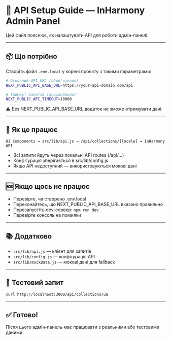 # 🔧 API Setup Guide — InHarmony Admin Panel

Цей файл пояснює, як налаштувати API для роботи адмін-панелі.

---

## 📦 Що потрібно

Створіть файл `.env.local` у корені проєкту з такими параметрами:

```bash
# Основний API URL (обов'язково)
NEXT_PUBLIC_API_BASE_URL=https://your-api-domain.com/api

# Таймаут запитів (опціонально)
NEXT_PUBLIC_API_TIMEOUT=10000
```

⚠️ Без NEXT_PUBLIC_API_BASE_URL додаток не зможе отримувати дані.

---

## 🧠 Як це працює

```
UI Components → src/lib/api.js → /api/collections/[locale] → InHarmony API
```

- Всі запити йдуть через локальні API routes (/api/...)
- Конфігурація зберігається в src/lib/config.js
- Якщо API недоступний — використовуються мокові дані

---

## 🆘 Якщо щось не працює

- Перевірте, чи створено .env.local
- Переконайтесь, що NEXT_PUBLIC_API_BASE_URL вказано правильно
- Перезапустіть dev-сервер: `npm run dev`
- Перевірте консоль на помилки

---

## 📚 Додатково

- `src/lib/api.js` — клієнт для запитів
- `src/lib/config.js` — конфігурація API
- `src/lib/mockData.js` — мокові дані для fallback

---

## 🚀 Тестовий запит

```bash
curl http://localhost:3000/api/collections/ua
```

---

## ✅ Готово!

Після цього адмін-панель має працювати з реальними або тестовими даними.
